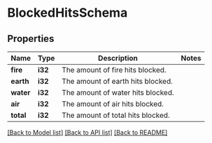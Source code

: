 # BlockedHitsSchema

## Properties

Name | Type | Description | Notes
------------ | ------------- | ------------- | -------------
**fire** | **i32** | The amount of fire hits blocked. | 
**earth** | **i32** | The amount of earth hits blocked. | 
**water** | **i32** | The amount of water hits blocked. | 
**air** | **i32** | The amount of air hits blocked. | 
**total** | **i32** | The amount of total hits blocked. | 

[[Back to Model list]](../README.md#documentation-for-models) [[Back to API list]](../README.md#documentation-for-api-endpoints) [[Back to README]](../README.md)



